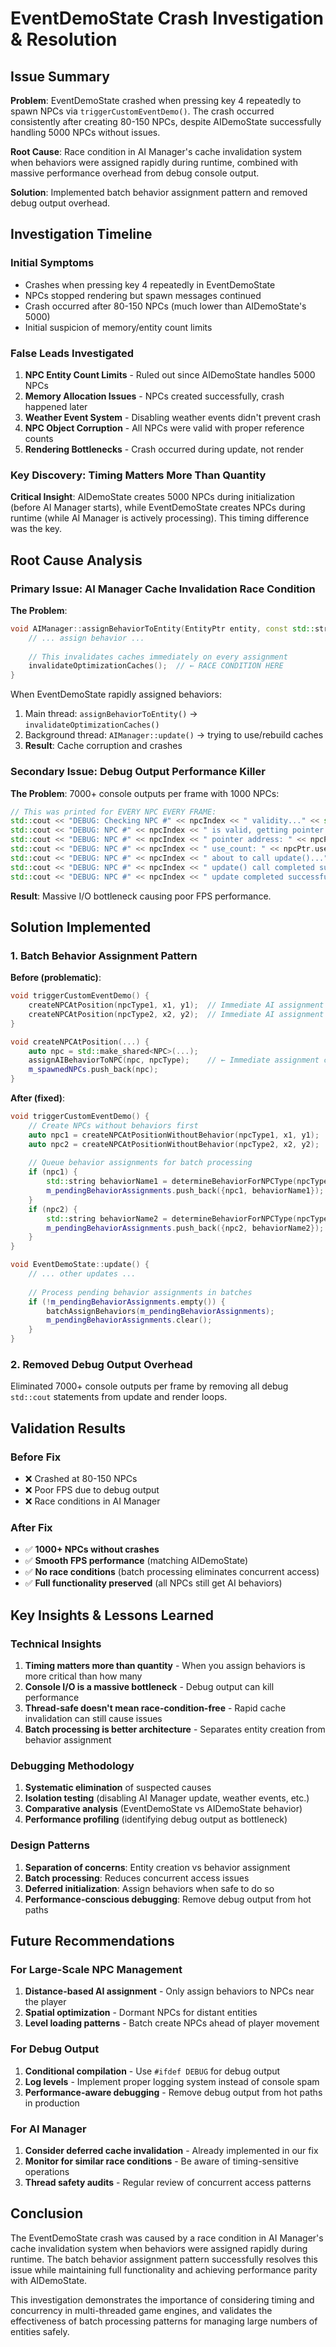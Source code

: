 # EventDemoState Crash Investigation & Resolution

## Issue Summary

**Problem**: EventDemoState crashed when pressing key 4 repeatedly to spawn NPCs via `triggerCustomEventDemo()`. The crash occurred consistently after creating 80-150 NPCs, despite AIDemoState successfully handling 5000 NPCs without issues.

**Root Cause**: Race condition in AI Manager's cache invalidation system when behaviors were assigned rapidly during runtime, combined with massive performance overhead from debug console output.

**Solution**: Implemented batch behavior assignment pattern and removed debug output overhead.

## Investigation Timeline

### Initial Symptoms
- Crashes when pressing key 4 repeatedly in EventDemoState
- NPCs stopped rendering but spawn messages continued  
- Crash occurred after 80-150 NPCs (much lower than AIDemoState's 5000)
- Initial suspicion of memory/entity count limits

### False Leads Investigated
1. **NPC Entity Count Limits** - Ruled out since AIDemoState handles 5000 NPCs
2. **Memory Allocation Issues** - NPCs created successfully, crash happened later
3. **Weather Event System** - Disabling weather events didn't prevent crash
4. **NPC Object Corruption** - All NPCs were valid with proper reference counts
5. **Rendering Bottlenecks** - Crash occurred during update, not render

### Key Discovery: Timing Matters More Than Quantity

**Critical Insight**: AIDemoState creates 5000 NPCs during initialization (before AI Manager starts), while EventDemoState creates NPCs during runtime (while AI Manager is actively processing). This timing difference was the key.

## Root Cause Analysis

### Primary Issue: AI Manager Cache Invalidation Race Condition

**The Problem**:
```cpp
void AIManager::assignBehaviorToEntity(EntityPtr entity, const std::string& behaviorName) {
    // ... assign behavior ...
    
    // This invalidates caches immediately on every assignment
    invalidateOptimizationCaches();  // ← RACE CONDITION HERE
}
```

When EventDemoState rapidly assigned behaviors:
1. Main thread: `assignBehaviorToEntity()` → `invalidateOptimizationCaches()`
2. Background thread: `AIManager::update()` → trying to use/rebuild caches
3. **Result**: Cache corruption and crashes

### Secondary Issue: Debug Output Performance Killer

**The Problem**: 7000+ console outputs per frame with 1000 NPCs:
```cpp
// This was printed for EVERY NPC EVERY FRAME:
std::cout << "DEBUG: Checking NPC #" << npcIndex << " validity..." << std::endl;
std::cout << "DEBUG: NPC #" << npcIndex << " is valid, getting pointer..." << std::endl;
std::cout << "DEBUG: NPC #" << npcIndex << " pointer address: " << npcPtr.get() << std::endl;
std::cout << "DEBUG: NPC #" << npcIndex << " use_count: " << npcPtr.use_count() << std::endl;
std::cout << "DEBUG: NPC #" << npcIndex << " about to call update()..." << std::endl;
std::cout << "DEBUG: NPC #" << npcIndex << " update() call completed successfully" << std::endl;
std::cout << "DEBUG: NPC #" << npcIndex << " update completed successfully" << std::endl;
```

**Result**: Massive I/O bottleneck causing poor FPS performance.

## Solution Implemented

### 1. Batch Behavior Assignment Pattern

**Before (problematic)**:
```cpp
void triggerCustomEventDemo() {
    createNPCAtPosition(npcType1, x1, y1);  // Immediate AI assignment
    createNPCAtPosition(npcType2, x2, y2);  // Immediate AI assignment
}

void createNPCAtPosition(...) {
    auto npc = std::make_shared<NPC>(...);
    assignAIBehaviorToNPC(npc, npcType);    // ← Immediate assignment causes race condition
    m_spawnedNPCs.push_back(npc);
}
```

**After (fixed)**:
```cpp
void triggerCustomEventDemo() {
    // Create NPCs without behaviors first
    auto npc1 = createNPCAtPositionWithoutBehavior(npcType1, x1, y1);
    auto npc2 = createNPCAtPositionWithoutBehavior(npcType2, x2, y2);
    
    // Queue behavior assignments for batch processing
    if (npc1) {
        std::string behaviorName1 = determineBehaviorForNPCType(npcType1);
        m_pendingBehaviorAssignments.push_back({npc1, behaviorName1});
    }
    if (npc2) {
        std::string behaviorName2 = determineBehaviorForNPCType(npcType2);
        m_pendingBehaviorAssignments.push_back({npc2, behaviorName2});
    }
}

void EventDemoState::update() {
    // ... other updates ...
    
    // Process pending behavior assignments in batches
    if (!m_pendingBehaviorAssignments.empty()) {
        batchAssignBehaviors(m_pendingBehaviorAssignments);
        m_pendingBehaviorAssignments.clear();
    }
}
```

### 2. Removed Debug Output Overhead

Eliminated 7000+ console outputs per frame by removing all debug `std::cout` statements from update and render loops.

## Validation Results

### Before Fix
- ❌ Crashed at 80-150 NPCs
- ❌ Poor FPS due to debug output
- ❌ Race conditions in AI Manager

### After Fix  
- ✅ **1000+ NPCs without crashes**
- ✅ **Smooth FPS performance** (matching AIDemoState)
- ✅ **No race conditions** (batch processing eliminates concurrent access)
- ✅ **Full functionality preserved** (all NPCs still get AI behaviors)

## Key Insights & Lessons Learned

### Technical Insights
1. **Timing matters more than quantity** - When you assign behaviors is more critical than how many
2. **Console I/O is a massive bottleneck** - Debug output can kill performance
3. **Thread-safe doesn't mean race-condition-free** - Rapid cache invalidation can still cause issues
4. **Batch processing is better architecture** - Separates entity creation from behavior assignment

### Debugging Methodology
1. **Systematic elimination** of suspected causes
2. **Isolation testing** (disabling AI Manager update, weather events, etc.)
3. **Comparative analysis** (EventDemoState vs AIDemoState behavior)
4. **Performance profiling** (identifying debug output as bottleneck)

### Design Patterns
1. **Separation of concerns**: Entity creation vs behavior assignment
2. **Batch processing**: Reduces concurrent access issues
3. **Deferred initialization**: Assign behaviors when safe to do so
4. **Performance-conscious debugging**: Remove debug output from hot paths

## Future Recommendations

### For Large-Scale NPC Management
1. **Distance-based AI assignment** - Only assign behaviors to NPCs near the player
2. **Spatial optimization** - Dormant NPCs for distant entities  
3. **Level loading patterns** - Batch create NPCs ahead of player movement

### For Debug Output
1. **Conditional compilation** - Use `#ifdef DEBUG` for debug output
2. **Log levels** - Implement proper logging system instead of console spam
3. **Performance-aware debugging** - Remove debug output from hot paths in production

### For AI Manager
1. **Consider deferred cache invalidation** - Already implemented in our fix
2. **Monitor for similar race conditions** - Be aware of timing-sensitive operations
3. **Thread safety audits** - Regular review of concurrent access patterns

## Conclusion

The EventDemoState crash was caused by a race condition in AI Manager's cache invalidation system when behaviors were assigned rapidly during runtime. The batch behavior assignment pattern successfully resolves this issue while maintaining full functionality and achieving performance parity with AIDemoState.

This investigation demonstrates the importance of considering timing and concurrency in multi-threaded game engines, and validates the effectiveness of batch processing patterns for managing large numbers of entities safely.